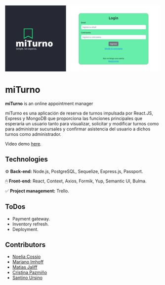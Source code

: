 ![AirCommerce](https://github.com/matiasjaliff/miTurno/blob/main/miturno-landing.png)

# miTurno

**miTurno** is an online appointment manager

miTurno es una aplicación de reserva de turnos impulsada por React.JS, Express y MongoDB que proporciona las funciones principales que esperaría un usuario tanto para visualizar, solicitar y modificar turnos como para administrar sucursales y confirmar asistencia del usuario a dichos turnos como administrador.

Video demo [here](#).

## Technologies

⚙️ **Back-end:** Node.js, PostgreSQL, Sequelize, Express.js, Passport.

🖱 **Front-end:** React, Context, Axios, Formik, Yup, Semantic UI, Bulma.

✅ **Project management:** Trello.

## ToDos
- Payment gateway.
- Inventory refresh.
- Deployment.

## Contributors

- [Noelia Cossio](https://github.com/noeliacossio)
- [Mariano Imhoff](https://github.com/MarianoImhoff)
- [Matias Jaliff](https://github.com/matiasjaliff)
- [Cristina Pazmiño](https://github.com/cristinapazmino59)
- [Santino Ursino](https://github.com/Santinou1)